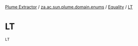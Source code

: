 [Plume Extractor](../../index.md) / [za.ac.sun.plume.domain.enums](../index.md) / [Equality](index.md) / [LT](-l-t.md)

# LT

`LT`
